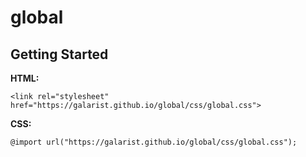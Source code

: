 # global

## Getting Started
**HTML:**
```
<link rel="stylesheet" href="https://galarist.github.io/global/css/global.css">
```
**CSS:**
```
@import url("https://galarist.github.io/global/css/global.css");
```